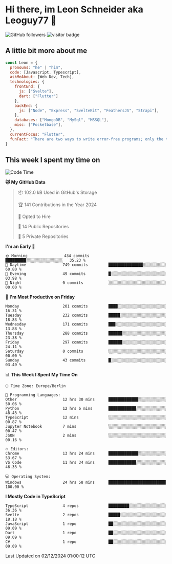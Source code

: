 # Hi there, im Leon Schneider aka Leoguy77 👋

![GitHub followers](https://img.shields.io/github/followers/leoguy77.svg?style=social&label=Followers) ![visitor badge](https://vbr.nathanchung.dev/badge?page_id=Leoguy77)

## A little bit more about me

```javascript
const Leon = {
  pronouns: "he" | "him",
  code: [Javascript, Typescript],
  askMeAbout: [Web Dev, Tech],
  technologies: {
    frontEnd: {
      js: ["Svelte"],
      dart: ["Flutter"]
    },
    backEnd: {
      js: ["Node", "Express", "SvelteKit", "FeathersJS", "Strapi"],
    },
    databases: ["MongoDB", "MySql", "MSSQL"],
    misc: ["Pocketbase"],
  },
  currentFocus: "Flutter",
  funFact: "There are two ways to write error-free programs; only the third one works"
}
```

## This week I spent my time on

<!--START_SECTION:waka-->
![Code Time](http://img.shields.io/badge/Code%20Time-324%20hrs%2034%20mins-blue)

**🐱 My GitHub Data** 

> 📦 102.0 kB Used in GitHub's Storage 
 > 
> 🏆 141 Contributions in the Year 2024
 > 
> 💼 Opted to Hire
 > 
> 📜 14 Public Repositories 
 > 
> 🔑 5 Private Repositories 
 > 
**I'm an Early 🐤** 

```text
🌞 Morning                434 commits         █████████░░░░░░░░░░░░░░░░   35.23 % 
🌆 Daytime                749 commits         ███████████████░░░░░░░░░░   60.80 % 
🌃 Evening                49 commits          █░░░░░░░░░░░░░░░░░░░░░░░░   03.98 % 
🌙 Night                  0 commits           ░░░░░░░░░░░░░░░░░░░░░░░░░   00.00 % 
```
📅 **I'm Most Productive on Friday** 

```text
Monday                   201 commits         ████░░░░░░░░░░░░░░░░░░░░░   16.31 % 
Tuesday                  232 commits         █████░░░░░░░░░░░░░░░░░░░░   18.83 % 
Wednesday                171 commits         ███░░░░░░░░░░░░░░░░░░░░░░   13.88 % 
Thursday                 288 commits         ██████░░░░░░░░░░░░░░░░░░░   23.38 % 
Friday                   297 commits         ██████░░░░░░░░░░░░░░░░░░░   24.11 % 
Saturday                 0 commits           ░░░░░░░░░░░░░░░░░░░░░░░░░   00.00 % 
Sunday                   43 commits          █░░░░░░░░░░░░░░░░░░░░░░░░   03.49 % 
```


📊 **This Week I Spent My Time On** 

```text
🕑︎ Time Zone: Europe/Berlin

💬 Programming Languages: 
Other                    12 hrs 30 mins      █████████████░░░░░░░░░░░░   50.06 % 
Python                   12 hrs 6 mins       ████████████░░░░░░░░░░░░░   48.43 % 
TypeScript               12 mins             ░░░░░░░░░░░░░░░░░░░░░░░░░   00.87 % 
Jupyter Notebook         7 mins              ░░░░░░░░░░░░░░░░░░░░░░░░░   00.47 % 
JSON                     2 mins              ░░░░░░░░░░░░░░░░░░░░░░░░░   00.16 % 

🔥 Editors: 
Chrome                   13 hrs 24 mins      █████████████░░░░░░░░░░░░   53.67 % 
VS Code                  11 hrs 34 mins      ████████████░░░░░░░░░░░░░   46.33 % 

💻 Operating System: 
Windows                  24 hrs 58 mins      █████████████████████████   100.00 % 
```

**I Mostly Code in TypeScript** 

```text
TypeScript               4 repos             █████████░░░░░░░░░░░░░░░░   36.36 % 
Svelte                   2 repos             █████░░░░░░░░░░░░░░░░░░░░   18.18 % 
JavaScript               1 repo              ██░░░░░░░░░░░░░░░░░░░░░░░   09.09 % 
Dart                     1 repo              ██░░░░░░░░░░░░░░░░░░░░░░░   09.09 % 
C#                       1 repo              ██░░░░░░░░░░░░░░░░░░░░░░░   09.09 % 
```




 Last Updated on 02/12/2024 01:00:12 UTC
<!--END_SECTION:waka-->

